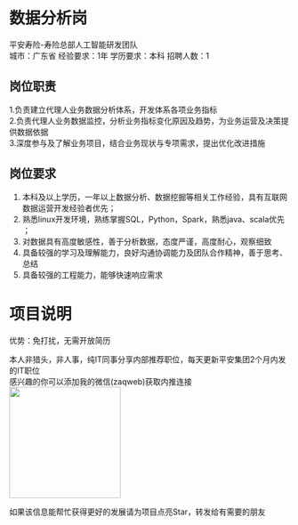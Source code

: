 # 数据分析岗
平安寿险-寿险总部人工智能研发团队  
城市：广东省 经验要求：1年 学历要求：本科  招聘人数：1

## 岗位职责
1.负责建立代理人业务数据分析体系，开发体系各项业务指标   
2.负责代理人业务数据监控，分析业务指标变化原因及趋势，为业务运营及决策提供数据依据   
3.深度参与及了解业务项目，结合业务现状与专项需求，提出优化改进措施

## 岗位要求
1. 本科及以上学历，一年以上数据分析、数据挖掘等相关工作经验，具有互联网数据运营开发经验者优先；    
2. 熟悉linux开发环境，熟练掌握SQL，Python，Spark，熟悉java、scala优先 ；    
3. 对数据具有高度敏感性，善于分析数据，态度严谨，高度耐心，观察细致   
4. 具备较强的学习及理解能力，良好沟通协调能力及团队合作精神，善于思考、总结   
5. 具备较强的工程能力，能够快速响应需求

# 项目说明

优势：免打扰，无需开放简历

本人非猎头，非人事，纯IT同事分享内部推荐职位，每天更新平安集团2个月内发的IT职位  
感兴趣的你可以添加我的微信(zaqweb)获取内推连接  
<img src="https://github.com/zaqweb/PA-IT-JOBS/blob/master/WechatICode.jpeg"  height="200" width="200">

如果该信息能帮忙获得更好的发展请为项目点亮Star，转发给有需要的朋友




